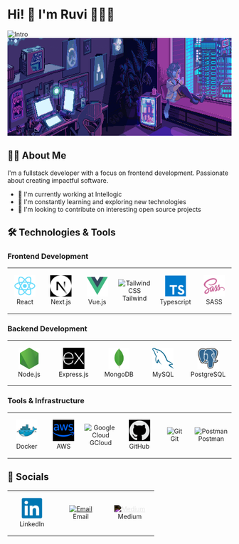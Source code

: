 # Hi! 👋 I'm Ruvi 👩🏽‍💻

<div>
  <img src="https://readme-typing-svg.herokuapp.com?pause=1000&color=F196F3&vCenter=true&lines=Frontend+developer;Bug+squasher;Fullstack+enthusiast;Pixel+pusher" alt="Intro" />
</div>

<div align="center">
  <img alt="Coding" height="220" width="1000" src="./girl-window.gif">
</div>

## 👩🏽 About Me

I'm a fullstack developer with a focus on frontend development. Passionate about creating impactful software.

- 🔭 I'm currently working at Intellogic
- 🌱 I'm constantly learning and exploring new technologies
- 👯 I'm looking to contribute on interesting open source projects

## 🛠️ Technologies & Tools

### Frontend Development

<table>
  <tr>
    <td align="center" width="96" height="96" style="position: relative;">
      <img src="https://raw.githubusercontent.com/devicons/devicon/master/icons/react/react-original.svg" width="48" alt="React">
      <br>React
    </td>
    <td align="center" width="96" height="96" style="position: relative;">
      <img src="https://raw.githubusercontent.com/devicons/devicon/master/icons/nextjs/nextjs-original.svg" width="48" alt="Next.js" style="filter: invert(1)">
      <br>Next.js
    </td>
    <td align="center" width="96" height="96" style="position: relative;">
      <img src="https://raw.githubusercontent.com/devicons/devicon/master/icons/vuejs/vuejs-original.svg" width="48" alt="Vue.js">
      <br>Vue.js
    </td>
    <td align="center" width="96" height="96" style="position: relative;">
      <img src="https://www.vectorlogo.zone/logos/tailwindcss/tailwindcss-icon.svg" width="48" alt="Tailwind CSS">
      <br>Tailwind
    </td>
    <td align="center" width="96" height="96" style="position: relative;">
      <img src="https://raw.githubusercontent.com/devicons/devicon/master/icons/typescript/typescript-original.svg" width="48" alt="Tyscript">
      <br>Typescript
    </td>
    <td align="center" width="96" height="96" style="position: relative;">
      <img src="https://raw.githubusercontent.com/devicons/devicon/master/icons/sass/sass-original.svg" width="48" alt="SASS">
      <br>SASS
    </td>
  </tr>
</table>

### Backend Development

<table>
  <tr>
    <td align="center" width="96" height="96">
      <img src="https://raw.githubusercontent.com/devicons/devicon/master/icons/nodejs/nodejs-original.svg" width="48" alt="Node.js">
      <br>Node.js
    </td>
    <td align="center" width="96" height="96">
      <img src="https://raw.githubusercontent.com/devicons/devicon/master/icons/express/express-original.svg" width="48" alt="Express.js" style="filter: invert(1)">
      <br>Express.js
    </td>
    <td align="center" width="96" height="96">
      <img src="https://raw.githubusercontent.com/devicons/devicon/master/icons/mongodb/mongodb-original.svg" width="48" alt="MongoDB">
      <br>MongoDB
    </td>
    <td align="center" width="96" height="96">
      <img src="https://raw.githubusercontent.com/devicons/devicon/master/icons/mysql/mysql-original.svg" width="48" alt="MySQL">
      <br>MySQL
    </td>
    <td align="center" width="96" height="96">
      <img src="https://raw.githubusercontent.com/devicons/devicon/master/icons/postgresql/postgresql-original.svg" width="48" alt="PostgreSQL">
      <br>PostgreSQL
    </td>
  </tr>
</table>

### Tools & Infrastructure

<table>
  <tr>
    <td align="center" width="96" height="96">
      <img src="https://raw.githubusercontent.com/devicons/devicon/master/icons/docker/docker-original.svg" width="48" alt="Docker">
      <br>Docker
    </td>
    <td align="center" width="96" height="96">
      <img src="https://raw.githubusercontent.com/devicons/devicon/master/icons/amazonwebservices/amazonwebservices-plain-wordmark.svg" width="48" alt="AWS" style="filter: invert(1)">
      <br>AWS
    </td>
    <td align="center" width="96" height="96">
      <img src="https://www.vectorlogo.zone/logos/google_cloud/google_cloud-icon.svg" width="48" alt="Google Cloud">
      <br>GCloud
    </td>
    <td align="center" width="96" height="96">
      <img src="https://raw.githubusercontent.com/devicons/devicon/master/icons/github/github-original.svg" width="48" alt="GitHub Actions" style="filter: invert(1)">
      <br>GitHub
    </td>
    <td align="center" width="96" height="96">
      <img src="https://www.vectorlogo.zone/logos/git-scm/git-scm-icon.svg" width="48" alt="Git">
      <br>Git
    </td>
    <td align="center" width="96" height="96">
      <img src="https://www.vectorlogo.zone/logos/getpostman/getpostman-icon.svg" width="48" alt="Postman">
      <br>Postman
    </td>
  </tr>
</table>

## 💬 Socials

<table>
  <tr>
    <td align="center" width="96" height="96">
      <a href="https://nl.linkedin.com/in/ruvindi-hulangamuwa" target="_blank">
        <img src="https://raw.githubusercontent.com/devicons/devicon/master/icons/linkedin/linkedin-original.svg" width="48" alt="LinkedIn">
      </a>
      <br>LinkedIn
    </td>
    <td align="center" width="96" height="96">
      <a href="mailto:ruvindihulangamuwa@gmail.com">
        <img src="https://www.vectorlogo.zone/logos/gmail/gmail-icon.svg" width="48" alt="Email">
      </a>
      <br>Email
    </td>
    <td align="center" width="96" height="96">
      <a href="https://medium.com/@ruvindihulangamuwa" target="_blank">
        <img src="https://cdn.jsdelivr.net/npm/simple-icons@3.13.0/icons/medium.svg" width="48" alt="Medium" style="filter: invert(1)">
      </a>
      <br>Medium
    </td>
  </tr>
</table>
